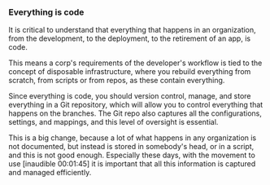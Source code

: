 ### Everything is code

It is critical to understand that everything that happens in an organization, from the development, to the deployment, to the retirement of an app, is code. 

This means a corp's requirements of the developer's workflow is tied to the concept of disposable infrastructure, where you rebuild everything from scratch, from scripts or from repos, as these contain everything.

Since everything is code, you should version control, manage, and store everything in a Git repository, which will allow you to control everything that happens on the branches. The Git repo also captures all the configurations, settings, and mappings, and this level of oversight is essential.

This is a big change, because a lot of what happens in any organization is not documented, but instead is stored in somebody's head, or in a script, and this is not good enough. Especially these days, with the movement to use [inaudible 00:01:45] it is important that all this information is captured and managed efficiently.
